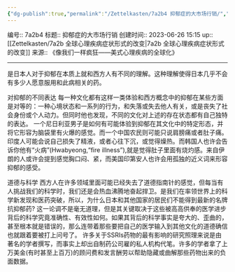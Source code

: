 ```yaml
---
{"dg-publish":true,"permalink":"/Zettelkasten/7a2b4 抑郁症的大市场行销/","dgPassFrontmatter":true}
---
```


编号:: 7a2b4
标题:: 抑郁症的大市场行销
创建时间:: 2023-06-26 15:15
up:: [[Zettelkasten/7a2b 全球心理疾病症状形式的改变\|7a2b 全球心理疾病症状形式的改变]] 
来源:: 《像我们一样疯狂——美式心理疾病的全球化》

---

是日本人对于抑郁在本质上就和西方人有不同的理解。这种理解使得日本几乎不会有多少人愿意服用和此病相关的药。

对抑郁的不同表达
每一种文化都有这样一类体验和西方概念中的抑郁在某些方面是对等的：一种心境状态和一系列的行为，和失落或失去他人有关，或是丧失了社会身份或个人动力。但同时他也发现，不同的文化对上述的存在状态都有自己独特的表达。
一个尼日利亚男子是如何有可能体验到抑郁在其文化中的特定形态，并将它形容为脑袋里有火爆的感觉。而一个中国农民则可能只说肩膀痛或者肚子痛。印度人可能会说自己损失了精液，或者心往下沉，或觉得燥热。而韩国人也许会告诉你他有“火病”(Hwabyeong,“fire illness”),就是觉得肚子里面有烧灼感。来自伊朗的人或许会提到感觉胸口闷、紧，而美国印第安人也许会用孤独的近义词来形容抑郁的感受。

道德与科学
西方人在许多领域里面可能已经失去了道德指南针的感觉，但每当有人挑战我们的科学时，我们还是会热血沸腾地奋起捍卫。是我们在率领世界上的科学新发现和医药突破，所以，为什么日本和其他国家的居民们不能得到最新的名牌抗抑郁药?
这一论调不是毫无道理，但是其关键取决于这些被高高供奉的医学进步背后的科学究竟准确性、有效性如何。如果其背后的科学事实是夸大的、歪曲的，甚至根本就是错误的，那么连带着那些要把自己的医学输入到其他文化的道德确信也就跟着要被打上问号了。
许多关于SSRIs药物的最有影响的研究照理来说是由著名的学者撰写，而事实上却出自制药公司雇的私人机构代笔。许多的学者拿了上万美金(有时甚至上百万)的顾问费和发言酬劳以帮助隐藏或曲解那些药物出来的负面数据。